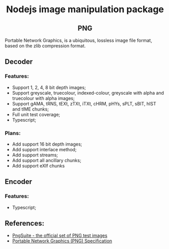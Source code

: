 # <div align="center">Nodejs image manipulation package</div>

## <div align="center">PNG</div>

Portable Network Graphics, is a ubiquitous, lossless image file format, based on the zlib compression format.

## Decoder
### Features:
- Support 1, 2, 4, 8 bit depth images;
- Support greyscale, truecolour, indexed-colour, greyscale with alpha and truecolour with alpha images;
- Support gAMA, tRNS, tEXt, zTXt, iTXt, cHRM, pHYs, sPLT, sBIT, hIST and tIME chunks;
- Full unit test coverage;
- Typescript;

### Plans:
- Add support 16 bit depth images;
- Add support interlace method;
- Add support streams;
- Add support all ancillary chunks;
- Add support eXIf chunks

## Encoder
### Features:
- Typescript;

## References:
- [PngSuite - the official set of PNG test images](http://www.schaik.com/pngsuite2011/pngsuite.html)
- [Portable Network Graphics (PNG) Specification](https://www.w3.org/TR/2003/REC-PNG-20031110/)
